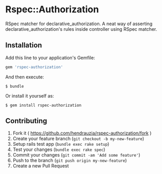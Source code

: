 # Rspec::Authorization

RSpec matcher for declarative_authorization. A neat way of asserting declarative_authorization's rules inside controller using RSpec matcher.

## Installation

Add this line to your application's Gemfile:

```ruby
gem 'rspec-authorization'
```

And then execute:

    $ bundle

Or install it yourself as:

    $ gem install rspec-authorization

## Contributing

1. Fork it ( https://github.com/hendrauzia/rspec-authorization/fork )
2. Create your feature branch (`git checkout -b my-new-feature`)
3. Setup rails test app (`bundle exec rake setup`)
3. Test your changes (`bundle exec rake spec`)
5. Commit your changes (`git commit -am 'Add some feature'`)
6. Push to the branch (`git push origin my-new-feature`)
7. Create a new Pull Request
